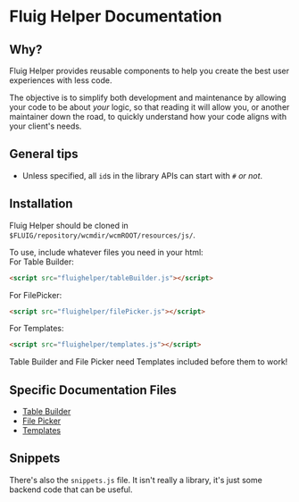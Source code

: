 # Fluig Helper Documentation

## Why?
Fluig Helper provides reusable components to help you create the best user experiences with less code.

The objective is to simplify both development and maintenance by allowing your code to be about *your* logic, so that reading it will allow you, or another maintainer down the road, to quickly understand how your code aligns with your client's needs.

## General tips
- Unless specified, all `id`s in the library APIs can start with `#` *or not*.

## Installation
Fluig Helper should be cloned in `$FLUIG/repository/wcmdir/wcmROOT/resources/js/`.

To use, include whatever files you need in your html:  
For Table Builder:
```html
<script src="fluighelper/tableBuilder.js"></script>
```
For FilePicker:
```html
<script src="fluighelper/filePicker.js"></script>
```
For Templates:
```html
<script src="fluighelper/templates.js"></script>
```

Table Builder and File Picker need Templates included before them to work!

## Specific Documentation Files
- [Table Builder](docs/TableBuilder.md)
- [File Picker](docs/FilePicker.md)
- [Templates](docs/Templates.md)

## Snippets
There's also the `snippets.js` file. It isn't really a library, it's just some backend code that can be useful.